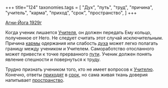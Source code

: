 +++
title="124"
taxonomies.tags = [
 "Дух",
 "путь",
 "труд",
 "причина",
 "учитель",
 "карма",
 "приход",
 "срок",
 "пространство",
]
+++

[Агни-Йога 1929г](/agni/1929)

Когда ученик лишается [Учителя](/tags/учитель), он должен передать Ему кольцо, полученное от Него. Не следует считать этот случай исключительным. Причина [кармы](/tags/карма) одержания или слабость [духа](/tags/Дух) может легко полагать границу между учеником и Учителем. Самоработство отосланного может привести к точке прерванного [пути](/tags/путь). Ученик должен понять явление спешности и повернуться к труду.   

Трудно признать учеником того, кто не имеет вопросов к [Учителю](/tags/учитель). Конечно, ответы [приходят](/tags/приход) в [срок](/tags/срок), но сама живая ткань доверия напитывает [пространство](/tags/пространство).